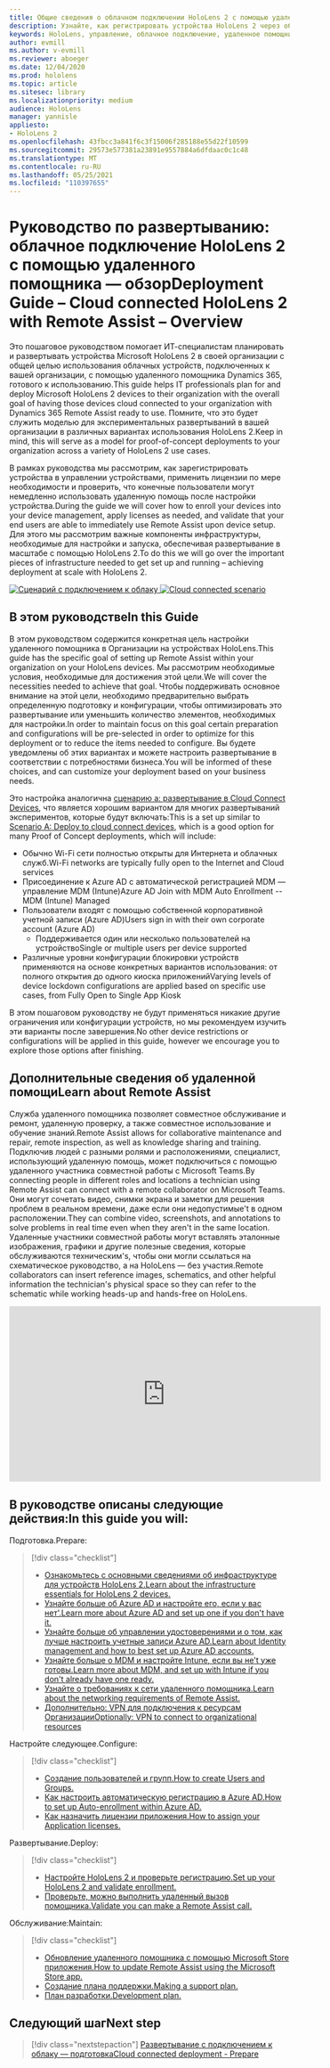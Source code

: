 ```yaml
---
title: Общие сведения о облачном подключении HoloLens 2 с помощью удаленного помощника
description: Узнайте, как регистрировать устройства HoloLens 2 через облачную сеть с помощью удаленного помощника Dynamics 365.
keywords: HoloLens, управление, облачное подключение, удаленное помощник, AAD, Azure AD, MDM, управление мобильными устройствами
author: evmill
ms.author: v-evmill
ms.reviewer: aboeger
ms.date: 12/04/2020
ms.prod: hololens
ms.topic: article
ms.sitesec: library
ms.localizationpriority: medium
audience: HoloLens
manager: yannisle
appliesto:
- HoloLens 2
ms.openlocfilehash: 43fbcc3a841f6c3f15006f285188e55d22f10599
ms.sourcegitcommit: 29573e577381a23891e9557884a6dfdaac0c1c48
ms.translationtype: MT
ms.contentlocale: ru-RU
ms.lasthandoff: 05/25/2021
ms.locfileid: "110397655"
---
```

# <a name="deployment-guide--cloud-connected-hololens-2-with-remote-assist--overview"></a><span data-ttu-id="83f43-104">Руководство по развертыванию: облачное подключение HoloLens 2 с помощью удаленного помощника — обзор</span><span class="sxs-lookup"><span data-stu-id="83f43-104">Deployment Guide – Cloud connected HoloLens 2 with Remote Assist – Overview</span></span>

<span data-ttu-id="83f43-105">Это пошаговое руководством помогает ИТ-специалистам планировать и развертывать устройства Microsoft HoloLens 2 в своей организации с общей целью использования облачных устройств, подключенных к вашей организации, с помощью удаленного помощника Dynamics 365, готового к использованию.</span><span class="sxs-lookup"><span data-stu-id="83f43-105">This guide helps IT professionals plan for and deploy Microsoft HoloLens 2 devices to their organization with the overall goal of having those devices cloud connected to your organization with Dynamics 365 Remote Assist ready to use.</span></span> <span data-ttu-id="83f43-106">Помните, что это будет служить моделью для экспериментальных развертываний в вашей организации в различных вариантах использования HoloLens 2.</span><span class="sxs-lookup"><span data-stu-id="83f43-106">Keep in mind, this will serve as a model for proof-of-concept deployments to your organization across a variety of HoloLens 2 use cases.</span></span>

<span data-ttu-id="83f43-107">В рамках руководства мы рассмотрим, как зарегистрировать устройства в управлении устройствами, применить лицензии по мере необходимости и проверить, что конечные пользователи могут немедленно использовать удаленную помощь после настройки устройства.</span><span class="sxs-lookup"><span data-stu-id="83f43-107">During the guide we will cover how to enroll your devices into your device management, apply licenses as needed, and validate that your end users are able to immediately use Remote Assist upon device setup.</span></span> <span data-ttu-id="83f43-108">Для этого мы рассмотрим важные компоненты инфраструктуры, необходимые для настройки и запуска, обеспечивая развертывание в масштабе с помощью HoloLens 2.</span><span class="sxs-lookup"><span data-stu-id="83f43-108">To do this we will go over the important pieces of infrastructure needed to get set up and running – achieving deployment at scale with HoloLens 2.</span></span>

<span data-ttu-id="83f43-109">[![Сценарий ](./images/deployment-guides-revised-scenario-a.png) с подключением к облаку](./images/deployment-guides-revised-scenario-a.png#lightbox)</span><span class="sxs-lookup"><span data-stu-id="83f43-109">[ ![Cloud connected scenario](./images/deployment-guides-revised-scenario-a.png) ](./images/deployment-guides-revised-scenario-a.png#lightbox)</span></span>
## <a name="in-this-guide"></a><span data-ttu-id="83f43-110">В этом руководстве</span><span class="sxs-lookup"><span data-stu-id="83f43-110">In this Guide</span></span>

<span data-ttu-id="83f43-111">В этом руководством содержится конкретная цель настройки удаленного помощника в Организации на устройствах HoloLens.</span><span class="sxs-lookup"><span data-stu-id="83f43-111">This guide has the specific goal of setting up Remote Assist within your organization on your HoloLens devices.</span></span> <span data-ttu-id="83f43-112">Мы рассмотрим необходимые условия, необходимые для достижения этой цели.</span><span class="sxs-lookup"><span data-stu-id="83f43-112">We will cover the necessities needed to achieve that goal.</span></span> <span data-ttu-id="83f43-113">Чтобы поддерживать основное внимание на этой цели, необходимо предварительно выбрать определенную подготовку и конфигурации, чтобы оптимизировать это развертывание или уменьшить количество элементов, необходимых для настройки.</span><span class="sxs-lookup"><span data-stu-id="83f43-113">In order to maintain focus on this goal certain preparation and configurations will be pre-selected in order to optimize for this deployment or to reduce the items needed to configure.</span></span> <span data-ttu-id="83f43-114">Вы будете уведомлены об этих вариантах и можете настроить развертывание в соответствии с потребностями бизнеса.</span><span class="sxs-lookup"><span data-stu-id="83f43-114">You will be informed of these choices, and can customize your deployment based on your business needs.</span></span>

<span data-ttu-id="83f43-115">Это настройка аналогична [сценарию а: развертывание в Cloud Connect Devices](https://docs.microsoft.com/hololens/common-scenarios#scenario-a), что является хорошим вариантом для многих развертываний экспериментов, которые будут включать:</span><span class="sxs-lookup"><span data-stu-id="83f43-115">This is a set up similar to [Scenario A: Deploy to cloud connect devices](https://docs.microsoft.com/hololens/common-scenarios#scenario-a), which is a good option for many Proof of Concept deployments, which will include:</span></span>

- <span data-ttu-id="83f43-116">Обычно Wi-Fi сети полностью открыты для Интернета и облачных служб.</span><span class="sxs-lookup"><span data-stu-id="83f43-116">Wi-Fi networks are typically fully open to the Internet and Cloud services</span></span>
- <span data-ttu-id="83f43-117">Присоединение к Azure AD с автоматической регистрацией MDM — управление MDM (Intune)</span><span class="sxs-lookup"><span data-stu-id="83f43-117">Azure AD Join with MDM Auto Enrollment -- MDM (Intune) Managed</span></span>
- <span data-ttu-id="83f43-118">Пользователи входят с помощью собственной корпоративной учетной записи (Azure AD)</span><span class="sxs-lookup"><span data-stu-id="83f43-118">Users sign in with their own corporate account (Azure AD)</span></span>
  - <span data-ttu-id="83f43-119">Поддерживается один или несколько пользователей на устройство</span><span class="sxs-lookup"><span data-stu-id="83f43-119">Single or multiple users per device supported</span></span>
- <span data-ttu-id="83f43-120">Различные уровни конфигурации блокировки устройств применяются на основе конкретных вариантов использования: от полного открытия до одного киоска приложений</span><span class="sxs-lookup"><span data-stu-id="83f43-120">Varying levels of device lockdown configurations are applied based on specific use cases, from Fully Open to Single App Kiosk</span></span>



<span data-ttu-id="83f43-121">В этом пошаговом руководству не будут применяться никакие другие ограничения или конфигурации устройств, но мы рекомендуем изучить эти варианты после завершения.</span><span class="sxs-lookup"><span data-stu-id="83f43-121">No other device restrictions or configurations will be applied in this guide, however we encourage you to explore those options after finishing.</span></span>

## <a name="learn-about-remote-assist"></a><span data-ttu-id="83f43-122">Дополнительные сведения об удаленной помощи</span><span class="sxs-lookup"><span data-stu-id="83f43-122">Learn about Remote Assist</span></span>

<span data-ttu-id="83f43-123">Служба удаленного помощника позволяет совместное обслуживание и ремонт, удаленную проверку, а также совместное использование и обучение знаний.</span><span class="sxs-lookup"><span data-stu-id="83f43-123">Remote Assist allows for collaborative maintenance and repair, remote inspection, as well as knowledge sharing and training.</span></span> <span data-ttu-id="83f43-124">Подключив людей с разными ролями и расположениями, специалист, использующий удаленную помощь, может подключиться с помощью удаленного участника совместной работы с Microsoft Teams.</span><span class="sxs-lookup"><span data-stu-id="83f43-124">By connecting people in different roles and locations a technician using Remote Assist can connect with a remote collaborator on Microsoft Teams.</span></span> <span data-ttu-id="83f43-125">Они могут сочетать видео, снимки экрана и заметки для решения проблем в реальном времени, даже если они недопустимые&#39;t в одном расположении.</span><span class="sxs-lookup"><span data-stu-id="83f43-125">They can combine video, screenshots, and annotations to solve problems in real time even when they aren&#39;t in the same location.</span></span> <span data-ttu-id="83f43-126">Удаленные участники совместной работы могут вставлять эталонные изображения, графики и другие полезные сведения, которые обслуживаются техническим&#39;s, чтобы они могли ссылаться на схематическое руководство, а на HoloLens — без участия.</span><span class="sxs-lookup"><span data-stu-id="83f43-126">Remote collaborators can insert reference images, schematics, and other helpful information the technician&#39;s physical space so they can refer to the schematic while working heads-up and hands-free on HoloLens.</span></span>

<iframe width="560" height="315" src="https://www.youtube.com/embed/d3YT8j0yYl0" frameborder="0" allow="accelerometer; autoplay; clipboard-write; encrypted-media; gyroscope; picture-in-picture" allowfullscreen></iframe>

## <a name="in-this-guide-you-will"></a><span data-ttu-id="83f43-127">В руководстве описаны следующие действия:</span><span class="sxs-lookup"><span data-stu-id="83f43-127">In this guide you will:</span></span>

<span data-ttu-id="83f43-128">Подготовка.</span><span class="sxs-lookup"><span data-stu-id="83f43-128">Prepare:</span></span>

> [!div class="checklist"]
> - [<span data-ttu-id="83f43-129">Ознакомьтесь с основными сведениями об инфраструктуре для устройств HoloLens 2.</span><span class="sxs-lookup"><span data-stu-id="83f43-129">Learn about the infrastructure essentials for HoloLens 2 devices.</span></span>](hololens2-cloud-connected-prepare.md#infrastructure-essentials)
> - [<span data-ttu-id="83f43-130">Узнайте больше об Azure AD и настройте его, если у вас нет&#39;.</span><span class="sxs-lookup"><span data-stu-id="83f43-130">Learn more about Azure AD and set up one if you don&#39;t have it.</span></span>](hololens2-cloud-connected-prepare.md#azure-active-directory)
> - [<span data-ttu-id="83f43-131">Узнайте больше об управлении удостоверениями и о том, как лучше настроить учетные записи Azure AD.</span><span class="sxs-lookup"><span data-stu-id="83f43-131">Learn about Identity management and how to best set up Azure AD accounts.</span></span>](hololens2-cloud-connected-prepare.md#identity-management)
> - [<span data-ttu-id="83f43-132">Узнайте больше о MDM и настройте Intune, если вы не&#39;t уже готовы.</span><span class="sxs-lookup"><span data-stu-id="83f43-132">Learn more about MDM, and set up with Intune if you don&#39;t already have one ready.</span></span>](hololens2-cloud-connected-prepare.md#mobile-device-management)
> - [<span data-ttu-id="83f43-133">Узнайте о требованиях к сети удаленного помощника.</span><span class="sxs-lookup"><span data-stu-id="83f43-133">Learn about the networking requirements of Remote Assist.</span></span>](hololens2-cloud-connected-prepare.md#network)
> - [<span data-ttu-id="83f43-134">Дополнительно: VPN для подключения к ресурсам Организации</span><span class="sxs-lookup"><span data-stu-id="83f43-134">Optionally: VPN to connect to organizational resources</span></span>](/hololens2-cloud-connected-prepare.md#optional-connect-your-hololens-to-vpn)

<span data-ttu-id="83f43-135">Настройте следующее.</span><span class="sxs-lookup"><span data-stu-id="83f43-135">Configure:</span></span>

> [!div class="checklist"]
> - [<span data-ttu-id="83f43-136">Создание пользователей и групп.</span><span class="sxs-lookup"><span data-stu-id="83f43-136">How to create Users and Groups.</span></span>](hololens2-cloud-connected-configure.md#azure-users-and-groups)
> - [<span data-ttu-id="83f43-137">Как настроить автоматическую регистрацию в Azure AD.</span><span class="sxs-lookup"><span data-stu-id="83f43-137">How to set up Auto-enrollment within Azure AD.</span></span>](hololens2-cloud-connected-configure.md#auto-enrollment-on-hololens-2)
> - [<span data-ttu-id="83f43-138">Как назначить лицензии приложения.</span><span class="sxs-lookup"><span data-stu-id="83f43-138">How to assign your Application licenses.</span></span>](hololens2-cloud-connected-configure.md#application-licenses)

<span data-ttu-id="83f43-139">Развертывание.</span><span class="sxs-lookup"><span data-stu-id="83f43-139">Deploy:</span></span>

> [!div class="checklist"]
> - [<span data-ttu-id="83f43-140">Настройте HoloLens 2 и проверьте регистрацию.</span><span class="sxs-lookup"><span data-stu-id="83f43-140">Set up your HoloLens 2 and validate enrollment.</span></span>](hololens2-cloud-connected-deploy.md#enrollment-validation)
> - [<span data-ttu-id="83f43-141">Проверьте, можно выполнить удаленный вызов помощника.</span><span class="sxs-lookup"><span data-stu-id="83f43-141">Validate you can make a Remote Assist call.</span></span>](hololens2-cloud-connected-deploy.md#remote-assist-call-validation)

<span data-ttu-id="83f43-142">Обслуживание:</span><span class="sxs-lookup"><span data-stu-id="83f43-142">Maintain:</span></span>

> [!div class="checklist"]
> - [<span data-ttu-id="83f43-143">Обновление удаленного помощника с помощью Microsoft Store приложения.</span><span class="sxs-lookup"><span data-stu-id="83f43-143">How to update Remote Assist using the Microsoft Store app.</span></span>](hololens2-cloud-connected-maintain.md#updates)
> - [<span data-ttu-id="83f43-144">Создание плана поддержки.</span><span class="sxs-lookup"><span data-stu-id="83f43-144">Making a support plan.</span></span>](hololens2-cloud-connected-maintain.md#support-plan)
> - [<span data-ttu-id="83f43-145">План разработки.</span><span class="sxs-lookup"><span data-stu-id="83f43-145">Development plan.</span></span>](hololens2-cloud-connected-maintain.md#development-plan)

## <a name="next-step"></a><span data-ttu-id="83f43-146">Следующий шаг</span><span class="sxs-lookup"><span data-stu-id="83f43-146">Next step</span></span>

> [!div class="nextstepaction"]
> [<span data-ttu-id="83f43-147">Развертывание с подключением к облаку — подготовка</span><span class="sxs-lookup"><span data-stu-id="83f43-147">Cloud connected deployment - Prepare</span></span>](hololens2-cloud-connected-prepare.md)

